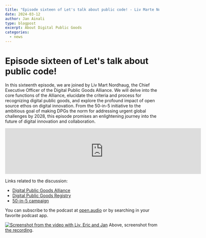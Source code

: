 ```yaml
---
title: "Episode sixteen of Let's talk about public code! - Liv Marte Nordhaug, Digital Public Goods Alliance"
date: 2024-03-12
author: Jan Ainali
type: blogpost
excerpt: About Digital Public Goods
categories:
  - news
---
```


# Episode sixteen of Let's talk about public code!

In this sixteenth episode, we are joined by Liv Mart Nordhaug, the Chief Executive Officer of the Digital Public Goods Alliance. We will delve into the core functions of the Alliance, elucidate the criteria and process for recognizing digital public goods, and explore the profound impact of open source ethos on digital innovation. From the 50-in-5 initiative to the ambitious goal of making DPGs the norm for addressing urgent global challenges by 2028, this episode promises an enlightening journey into the future of digital innovation and collaboration.

<iframe width="640" height="150" scrolling="no" frameborder="no" src="https://open.audio/embed.html?&amp;type=track&amp;id=415025"></iframe>

Links related to the discussion:

* [Digital Public Goods Alliance](https://digitalpublicgoods.net/)
* [Digital Public Goods Registry](https://digitalpublicgoods.net/registry/)
* [50-in-5 campaign](https://50in5.net/)

You can subscribe to the podcast at [open.audio](https://open.audio/@publiccode@open.audio) or by searching in your favorite podcast app.

[![Screenshot from the video with Liv, Eric and Jan]({{site.url}}/assets/screenshot-episode-16.png)](https://www.youtube.com/watch?v=CNcuJqgS_UI&list=PL_5ziu2gADmBPPsDlo4sMt1M7Yd8LvOBK&index=16)
Above, screenshot from [the recording](https://www.youtube.com/watch?v=CNcuJqgS_UI&list=PL_5ziu2gADmBPPsDlo4sMt1M7Yd8LvOBK&index=16).
